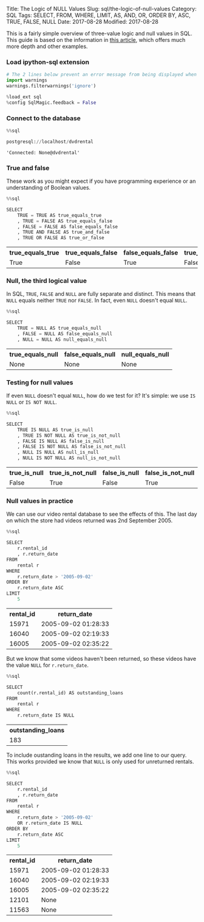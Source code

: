 Title: The Logic of NULL Values
Slug: sql/the-logic-of-null-values
Category: SQL
Tags: SELECT, FROM, WHERE, LIMIT, AS, AND, OR, ORDER BY, ASC, TRUE, FALSE, NULL
Date: 2017-08-28
Modified: 2017-08-28

This is a fairly simple overview of three-value logic and null values in SQL. This guide is based on the information in [this article](https://www.red-gate.com/simple-talk/sql/learn-sql-server/sql-and-the-snare-of-three-valued-logic/), which offers much more depth and other examples.

### Load ipython-sql extension


```python
# The 2 lines below prevent an error message from being displayed when we run %load_ext sql
import warnings
warnings.filterwarnings('ignore')

%load_ext sql
%config SqlMagic.feedback = False
```

### Connect to the database


```python
%%sql

postgresql://localhost/dvdrental
```




    'Connected: None@dvdrental'



### True and false
These work as you might expect if you have programming experience or an understanding of Boolean values.


```python
%%sql

SELECT
    TRUE = TRUE AS true_equals_true
    , TRUE = FALSE AS true_equals_false
    , FALSE = FALSE AS false_equals_false
    , TRUE AND FALSE AS true_and_false
    , TRUE OR FALSE AS true_or_false
```




<table>
    <tr>
        <th>true_equals_true</th>
        <th>true_equals_false</th>
        <th>false_equals_false</th>
        <th>true_and_false</th>
        <th>true_or_false</th>
    </tr>
    <tr>
        <td>True</td>
        <td>False</td>
        <td>True</td>
        <td>False</td>
        <td>True</td>
    </tr>
</table>



### Null, the third logical value
In SQL, `TRUE`, `FALSE` and `NULL` are fully separate and distinct. This means that `NULL` equals neither `TRUE` nor `FALSE`. In fact, even `NULL` doesn't equal `NULL`.


```python
%%sql

SELECT
    TRUE = NULL AS true_equals_null
    , FALSE = NULL AS false_equals_null
    , NULL = NULL AS null_equals_null
```




<table>
    <tr>
        <th>true_equals_null</th>
        <th>false_equals_null</th>
        <th>null_equals_null</th>
    </tr>
    <tr>
        <td>None</td>
        <td>None</td>
        <td>None</td>
    </tr>
</table>



### Testing for null values
If even `NULL` doesn't equal `NULL`, how do we test for it? It's simple: we use `IS NULL` or `IS NOT NULL`.


```python
%%sql

SELECT
    TRUE IS NULL AS true_is_null
    , TRUE IS NOT NULL AS true_is_not_null
    , FALSE IS NULL AS false_is_null
    , FALSE IS NOT NULL AS false_is_not_null
    , NULL IS NULL AS null_is_null
    , NULL IS NOT NULL AS null_is_not_null
```




<table>
    <tr>
        <th>true_is_null</th>
        <th>true_is_not_null</th>
        <th>false_is_null</th>
        <th>false_is_not_null</th>
        <th>null_is_null</th>
        <th>null_is_not_null</th>
    </tr>
    <tr>
        <td>False</td>
        <td>True</td>
        <td>False</td>
        <td>True</td>
        <td>True</td>
        <td>False</td>
    </tr>
</table>



### Null values in practice
We can use our video rental database to see the effects of this. The last day on which the store had videos returned was 2nd September 2005.


```python
%%sql

SELECT
    r.rental_id
    , r.return_date
FROM
    rental r
WHERE
    r.return_date > '2005-09-02'
ORDER BY
    r.return_date ASC
LIMIT
    5
```




<table>
    <tr>
        <th>rental_id</th>
        <th>return_date</th>
    </tr>
    <tr>
        <td>15971</td>
        <td>2005-09-02 01:28:33</td>
    </tr>
    <tr>
        <td>16040</td>
        <td>2005-09-02 02:19:33</td>
    </tr>
    <tr>
        <td>16005</td>
        <td>2005-09-02 02:35:22</td>
    </tr>
</table>



But we know that some videos haven't been returned, so these videos have the value `NULL` for `r.return_date`.


```python
%%sql

SELECT
    count(r.rental_id) AS outstanding_loans
FROM
    rental r
WHERE
    r.return_date IS NULL
```




<table>
    <tr>
        <th>outstanding_loans</th>
    </tr>
    <tr>
        <td>183</td>
    </tr>
</table>



To include oustanding loans in the results, we add one line to our query. This works provided we know that `NULL` is only used for unreturned rentals.


```python
%%sql

SELECT
    r.rental_id
    , r.return_date
FROM
    rental r
WHERE
    r.return_date > '2005-09-02'
    OR r.return_date IS NULL
ORDER BY
    r.return_date ASC
LIMIT
    5
```




<table>
    <tr>
        <th>rental_id</th>
        <th>return_date</th>
    </tr>
    <tr>
        <td>15971</td>
        <td>2005-09-02 01:28:33</td>
    </tr>
    <tr>
        <td>16040</td>
        <td>2005-09-02 02:19:33</td>
    </tr>
    <tr>
        <td>16005</td>
        <td>2005-09-02 02:35:22</td>
    </tr>
    <tr>
        <td>12101</td>
        <td>None</td>
    </tr>
    <tr>
        <td>11563</td>
        <td>None</td>
    </tr>
</table>


